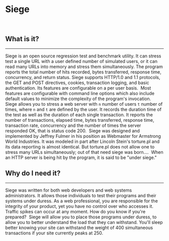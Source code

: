# Siege
​
## What is it?
-----------
Siege is an open source regression test and benchmark utility.
It can stress test a single URL with a user defined number of
simulated users, or it can read many URLs into memory and
stress them simultaneously. The program reports the total
number of hits recorded, bytes transferred, response time,
concurrency, and return status. Siege supports HTTP/1.0 and 1.1
protocols, the GET and POST directives, cookies, transaction
logging, and basic authentication. Its features are configurable
on a per user basis.
​
Most features are configurable with command line options which
also include default values to minimize the complexity of the
program's invocation. Siege allows you to stress a web server
with `n` number of users `t` number of times, where `n` and `t` are
defined by the user. It records the duration time of the test
as well as the duration of each single transaction. It reports
the number of transactions, elapsed time, bytes transferred,
response time, transaction rate, concurrency and the number of
times the server responded OK, that is status code 200.
​
Siege was designed and implemented by Jeffrey Fulmer in his
position as Webmaster for Armstrong World Industries. It was
modeled in part after Lincoln Stein's torture.pl and its data
reporting is almost identical. But torture.pl does not allow
one to stress many URLs simultaneously; out of that need siege
was born....
​
When an HTTP server is being hit by the program, it is said to be
"under siege."
​
​
## Why do I need it?
-----------------
Siege was written for both web developers and web systems
administrators. It allows those individuals to test their programs
and their systems under duress. As a web professional, you are
responsible for the integrity of your product, yet you have no
control over who accesses it. Traffic spikes can occur at any
moment. How do you know if you're prepared?
​
Siege will allow you to place those programs under duress, to
allow you to better understand the load that they can withstand.
You'll sleep  better knowing your site can withstand the
weight of 400 simultaneous transactions if your site currently
peaks at 250.
